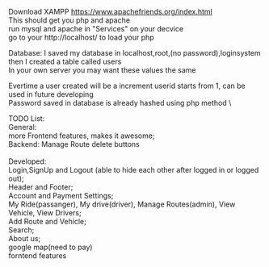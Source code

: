 Download XAMPP https://www.apachefriends.org/index.html \
This should get you php and apache \
run mysql and apache in "Services" on your decvice\
go to your http://localhost/ to load your php 

Database: I saved my database in localhost,root,(no password),loginsystem \
then I created a table called users\
In your own server you may want these values the same

Evertime a user created will be a increment userid starts from 1, can be used in future developing\
Password saved in database is already hashed using php method
\

TODO List: \
General:\
more Frontend features, makes it awesome;\
Backend: Manage Route delete buttons\
\
Developed:\
Login,SignUp and Logout (able to hide each other after logged in or logged out);\
Header and Footer;\
Account and Payment Settings;\
My Ride(passanger), My drive(driver), Manage Routes(admin), View Vehicle, View Drivers;\
Add Route and Vehicle;\
Search;\
About us;\
google map(need to pay)\
forntend features

